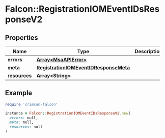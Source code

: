# Falcon::RegistrationIOMEventIDsResponseV2

## Properties

| Name | Type | Description | Notes |
| ---- | ---- | ----------- | ----- |
| **errors** | [**Array&lt;MsaAPIError&gt;**](MsaAPIError.md) |  |  |
| **meta** | [**RegistrationIOMEventIDResponseMeta**](RegistrationIOMEventIDResponseMeta.md) |  |  |
| **resources** | **Array&lt;String&gt;** |  |  |

## Example

```ruby
require 'crimson-falcon'

instance = Falcon::RegistrationIOMEventIDsResponseV2.new(
  errors: null,
  meta: null,
  resources: null
)
```

